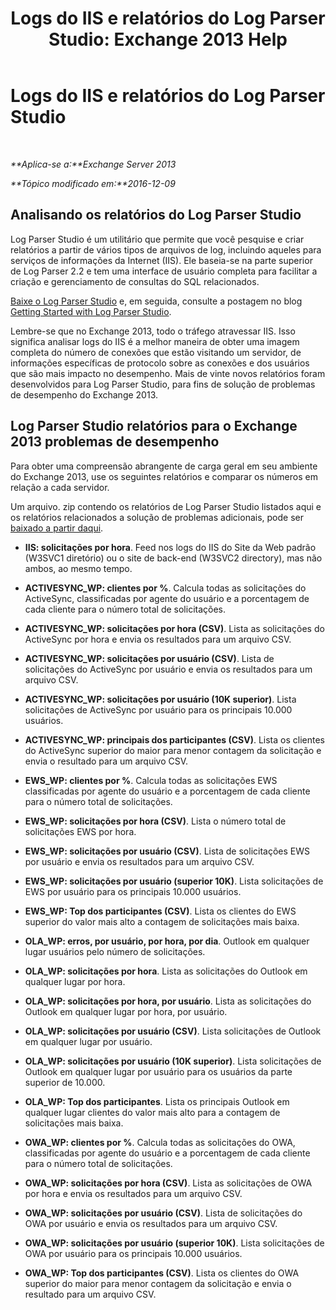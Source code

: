 ﻿---
title: 'Logs do IIS e relatórios do Log Parser Studio: Exchange 2013 Help'
TOCTitle: Logs do IIS e relatórios do Log Parser Studio
ms:assetid: 01fa67d4-dc02-4c5f-93af-6da7b97d282f
ms:mtpsurl: https://technet.microsoft.com/pt-br/library/Dn904092(v=EXCHG.150)
ms:contentKeyID: 63907499
ms.date: 05/22/2018
mtps_version: v=EXCHG.150
ms.translationtype: MT
---

# Logs do IIS e relatórios do Log Parser Studio

 

_**Aplica-se a:**Exchange Server 2013_

_**Tópico modificado em:**2016-12-09_

## Analisando os relatórios do Log Parser Studio

Log Parser Studio é um utilitário que permite que você pesquise e criar relatórios a partir de vários tipos de arquivos de log, incluindo aqueles para serviços de informações da Internet (IIS). Ele baseia-se na parte superior de Log Parser 2.2 e tem uma interface de usuário completa para facilitar a criação e gerenciamento de consultas do SQL relacionados.

[Baixe o Log Parser Studio](https://go.microsoft.com/fwlink/p/?linkid=524244) e, em seguida, consulte a postagem no blog [Getting Started with Log Parser Studio](https://go.microsoft.com/fwlink/p/?linkid=524243).

Lembre-se que no Exchange 2013, todo o tráfego atravessar IIS. Isso significa analisar logs do IIS é a melhor maneira de obter uma imagem completa do número de conexões que estão visitando um servidor, de informações específicas de protocolo sobre as conexões e dos usuários que são mais impacto no desempenho. Mais de vinte novos relatórios foram desenvolvidos para Log Parser Studio, para fins de solução de problemas de desempenho do Exchange 2013.

## Log Parser Studio relatórios para o Exchange 2013 problemas de desempenho

Para obter uma compreensão abrangente de carga geral em seu ambiente do Exchange 2013, use os seguintes relatórios e comparar os números em relação a cada servidor.

Um arquivo. zip contendo os relatórios de Log Parser Studio listados aqui e os relatórios relacionados a solução de problemas adicionais, pode ser [baixado a partir daqui](https://go.microsoft.com/fwlink/p/?linkid=524245).

  - **IIS: solicitações por hora**. Feed nos logs do IIS do Site da Web padrão (W3SVC1 diretório) ou o site de back-end (W3SVC2 directory), mas não ambos, ao mesmo tempo.

  - **ACTIVESYNC\_WP: clientes por %**. Calcula todas as solicitações do ActiveSync, classificadas por agente do usuário e a porcentagem de cada cliente para o número total de solicitações.

  - **ACTIVESYNC\_WP: solicitações por hora (CSV)**. Lista as solicitações do ActiveSync por hora e envia os resultados para um arquivo CSV.

  - **ACTIVESYNC\_WP: solicitações por usuário (CSV)**. Lista de solicitações do ActiveSync por usuário e envia os resultados para um arquivo CSV.

  - **ACTIVESYNC\_WP: solicitações por usuário (10K superior)**. Lista solicitações de ActiveSync por usuário para os principais 10.000 usuários.

  - **ACTIVESYNC\_WP: principais dos participantes (CSV)**. Lista os clientes do ActiveSync superior do maior para menor contagem da solicitação e envia o resultado para um arquivo CSV.

  - **EWS\_WP: clientes por %**. Calcula todas as solicitações EWS classificadas por agente do usuário e a porcentagem de cada cliente para o número total de solicitações.

  - **EWS\_WP: solicitações por hora (CSV)**. Lista o número total de solicitações EWS por hora.

  - **EWS\_WP: solicitações por usuário (CSV)**. Lista de solicitações EWS por usuário e envia os resultados para um arquivo CSV.

  - **EWS\_WP: solicitações por usuário (superior 10K)**. Lista solicitações de EWS por usuário para os principais 10.000 usuários.

  - **EWS\_WP: Top dos participantes (CSV)**. Lista os clientes do EWS superior do valor mais alto a contagem de solicitações mais baixa.

  - **OLA\_WP: erros, por usuário, por hora, por dia**. Outlook em qualquer lugar usuários pelo número de solicitações.

  - **OLA\_WP: solicitações por hora**. Lista as solicitações do Outlook em qualquer lugar por hora.

  - **OLA\_WP: solicitações por hora, por usuário**. Lista as solicitações do Outlook em qualquer lugar por hora, por usuário.

  - **OLA\_WP: solicitações por usuário (CSV)**. Lista solicitações de Outlook em qualquer lugar por usuário.

  - **OLA\_WP: solicitações por usuário (10K superior)**. Lista solicitações de Outlook em qualquer lugar por usuário para os usuários da parte superior de 10.000.

  - **OLA\_WP: Top dos participantes**. Lista os principais Outlook em qualquer lugar clientes do valor mais alto para a contagem de solicitações mais baixa.

  - **OWA\_WP: clientes por %**. Calcula todas as solicitações do OWA, classificadas por agente do usuário e a porcentagem de cada cliente para o número total de solicitações.

  - **OWA\_WP: solicitações por hora (CSV)**. Lista as solicitações de OWA por hora e envia os resultados para um arquivo CSV.

  - **OWA\_WP: solicitações por usuário (CSV)**. Lista de solicitações do OWA por usuário e envia os resultados para um arquivo CSV.

  - **OWA\_WP: solicitações por usuário (superior 10K)**. Lista solicitações de OWA por usuário para os principais 10.000 usuários.

  - **OWA\_WP: Top dos participantes (CSV)**. Lista os clientes do OWA superior do maior para menor contagem da solicitação e envia o resultado para um arquivo CSV.

